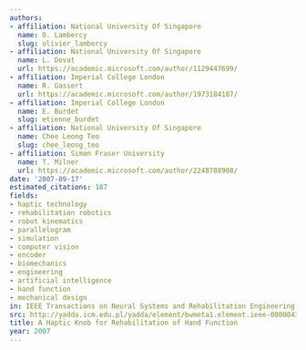 ```yaml
---
authors:
- affiliation: National University Of Singapore
  name: O. Lambercy
  slug: olivier_lambercy
- affiliation: National University Of Singapore
  name: L. Dovat
  url: https://academic.microsoft.com/author/1129447699/
- affiliation: Imperial College London
  name: R. Gassert
  url: https://academic.microsoft.com/author/1973184187/
- affiliation: Imperial College London
  name: E. Burdet
  slug: etienne_burdet
- affiliation: National University Of Singapore
  name: Chee Leong Teo
  slug: chee_leong_teo
- affiliation: Simon Fraser University
  name: T. Milner
  url: https://academic.microsoft.com/author/2248788908/
date: '2007-09-17'
estimated_citations: 187
fields:
- haptic technology
- rehabilitation robotics
- robot kinematics
- parallelogram
- simulation
- computer vision
- encoder
- biomechanics
- engineering
- artificial intelligence
- hand function
- mechanical design
in: IEEE Transactions on Neural Systems and Rehabilitation Engineering
src: http://yadda.icm.edu.pl/yadda/element/bwmeta1.element.ieee-000004303105
title: A Haptic Knob for Rehabilitation of Hand Function
year: 2007
---
```

